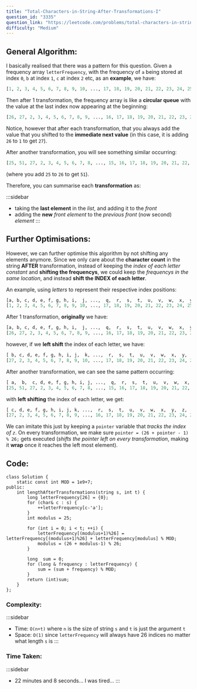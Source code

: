 ```yaml
---
title: "Total-Characters-in-String-After-Transformations-I"
question_id: "3335"
question_link: "https://leetcode.com/problems/total-characters-in-string-after-transformations-i/"
difficulty: "Medium"
---
```


## General Algorithm<span>:</span>

I basically realised that there was a pattern for this question. Given a frequency array `letterFrequency`,
with the frequency of `a` being stored at index `0`, `b` at index `1`, `c` at index `2` etc, as an **example**, we have:

```python
[1, 2, 3, 4, 5, 6, 7, 8, 9, 10, ..., 17, 18, 19, 20, 21, 22, 23, 24, 25, 26]
```

Then after 1 transformation, the frequency array is like a **circular queue** with the value at the last index now appearing at the beginning:
```python
[26, 27, 2, 3, 4, 5, 6, 7, 8, 9, ..., 16, 17, 18, 19, 20, 21, 22, 23, 24, 25]
```
Notice, however that after each transformation, that you always add the value that you shifted to the **immediate next value**
(in this case, it is adding `26` to `1` to get `27`).

After another transformation, you will see something similar occurring:
```python
[25, 51, 27, 2, 3, 4, 5, 6, 7, 8, ..., 15, 16, 17, 18, 19, 20, 21, 22, 23, 24]
```
(where you add `25` to `26` to get `51`).

Therefore, you can summarise each **transformation** as:

:::sidebar
- taking the **last element** in the *list*, and adding it to the *front*
- adding the **new** *front element* to the *previous front* (now second) *element*
:::

## Further Optimisations<span>:</span>

However, we can further optimise this algorithm by not shifting any elements anymore.
Since we only care about the **character count** in the string **AFTER** transformation,
instead of keeping the *index of each letter constant* and **shifting the frequencys**, 
we could keep the *frequencys in the same location*, and instead **shift the INDEX of each letter**.

An example, using *letters* to represent their respective index positions:
```python
[a, b, c, d, e, f, g, h, i,  j, ...,  q,  r,  s,  t,  u,  v,  w,  x,  y,  z]
[1, 2, 3, 4, 5, 6, 7, 8, 9, 10, ..., 17, 18, 19, 20, 21, 22, 23, 24, 25, 26]
```

After 1 transformation, **originally** we have:
```python
[a, b, c, d, e, f, g, h, i,  j, ...,  q,  r,  s,  t,  u,  v,  w,  x,  y,  z]
[26, 27, 2, 3, 4, 5, 6, 7, 8, 9, ..., 16, 17, 18, 19, 20, 21, 22, 23, 24, 25]
```
however, if we **left shift** the index of each letter, we have:
```python
[ b, c, d, e, f, g, h, i, j,  k, ...,  r,  s,  t,  u,  v,  w,  x,  y,  z,  a]
[27, 2, 3, 4, 5, 6, 7, 8, 9, 10, ..., 17, 18, 19, 20, 21, 22, 23, 24, 25, 26]
```

After another transformation, we can see the same pattern occurring:
```python
[ a,  b,  c, d, e, f, g, h, i, j, ...,  q,  r,  s,  t,  u,  v,  w,  x,  y,  z]
[25, 51, 27, 2, 3, 4, 5, 6, 7, 8, ..., 15, 16, 17, 18, 19, 20, 21, 22, 23, 24]
```
with **left shifting** the index of each letter, we get:
```python
[ c, d, e, f, g, h, i, j, k, ...,  r,  s,  t,  u,  v,  w,  x,  y,  z,  a,  b]
[27, 2, 3, 4, 5, 6, 7, 8, 9, ..., 16, 17, 18, 19, 20, 21, 22, 23, 24, 25, 51]
```

We can imitate this just by keeping a `pointer` variable that *tracks the index of `z`*.
On every transformation, we make sure `pointer = (26 + pointer - 1) % 26;` gets executed
(*shifts the pointer left on every transformation*, making it **wrap** once it reaches the left most element).

## Code<span>:</span>

```{.cpp}
class Solution {
    static const int MOD = 1e9+7;
public:
    int lengthAfterTransformations(string s, int t) {
        long letterFrequency[26] = {0};
        for (char& c : s) {
            ++letterFrequency[c-'a'];
        }
        int modulus = 25;

        for (int i = 0; i < t; ++i) {
            letterFrequency[(modulus+1)%26] = letterFrequency[(modulus+1)%26] + letterFrequency[modulus] % MOD;
            modulus = (26 + modulus-1) % 26;
        }

        long  sum = 0;
        for (long & frequency : letterFrequency) {
            sum = (sum + frequency) % MOD;
        }
        return (int)sum;
    }
};
```

### Complexity<span>:</span>

:::sidebar
- Time: `O(n+t)` where `n` is the size of string `s` and `t` is just the argument `t` 
- Space: `O(1)` since `letterFrequency` will always have 26 indices no matter what length `s` is
:::

### Time Taken<span>:</span>

:::sidebar
- 22 minutes and 8 seconds... I was tired...
:::
